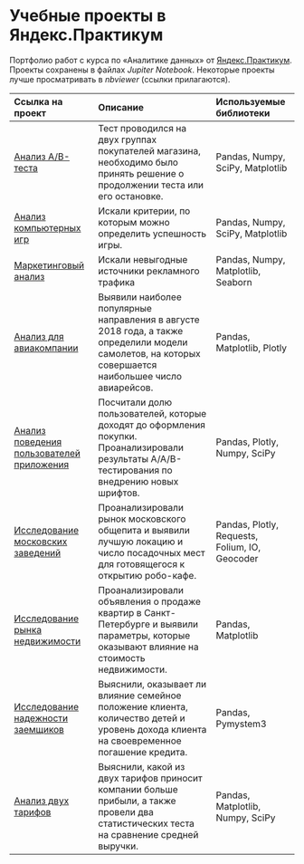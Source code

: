 # Учебные проекты в Яндекс.Практикум
Портфолио работ с курса по «Аналитике данных» от [Яндекс.Практикум](https://praktikum.yandex.ru/profile/data-analyst/).
<br>Проекты сохранены в файлах *Jupiter Notebook*. Некоторые проекты лучше просматривать в *nbviewer* (ссылки прилагаются).

|Ссылка на проект | Описание                | Используемые библиотеки    |
|:------------------|:----------------------|:------------------------------|
|[Анализ A/B-теста](https://github.com/vikavikulova/yandex_projects/tree/main/a-b_test)| Тест проводился на двух группах покупателей магазина, необходимо было принять решение о продолжении теста или его остановке. | Pandas, Numpy, SciPy, Matplotlib |
|[Анализ компьютерных игр](https://github.com/vikavikulova/yandex_projects/tree/main/computer_games) | Искали критерии, по которым можно определить успешность игры. | Pandas, Numpy, SciPy, Matplotlib |
|[Маркетинговый анализ](https://github.com/vikavikulova/yandex_projects/tree/main/marketing_analysis) | Искали невыгодные источники рекламного трафика | Pandas, Numpy, Matplotlib, Seaborn |
|[Анализ для авиакомпании](https://github.com/vikavikulova/yandex_projects/tree/main/air_company)| Выявили наиболее популярные направления в августе 2018 года, а также определили модели самолетов, на которых совершается наибольшее число авиарейсов. | Pandas, Matplotlib, Plotly |
|[Анализ поведения пользователей приложения](https://github.com/vikavikulova/yandex_projects/tree/main/user_behavior_analytics)| Посчитали долю пользователей, которые доходят до оформления покупки. Проанализировали результаты А/А/В-тестирования по внедрению новых шрифтов. | Pandas, Plotly, Numpy, SciPy |
|[Исследование московских заведений](https://github.com/vikavikulova/yandex_projects/tree/main/moscow_restaurants)| Проанализировали рынок московского общепита и выявили лучшую локацию и число посадочных мест для готовящегося к открытию робо-кафе. | Pandas, Plotly, Requests, Folium, IO, Geocoder |
|[Исследование рынка недвижимости](https://github.com/vikavikulova/yandex_projects/tree/main/real_estate)| Проанализировали объявления о продаже квартир в Санкт-Петербурге и выявили параметры, которые оказывают влияние на стоимость недвижимости. | Pandas, Matplotlib |
|[Исследование надежности заемщиков](https://github.com/vikavikulova/yandex_projects/tree/main/loan_debtors)| Выяснили, оказывает ли влияние семейное положение клиента, количество детей и уровень дохода клиента на своевременное погашение кредита. | Pandas, Pymystem3 |
|[Анализ двух тарифов](https://github.com/vikavikulova/yandex_projects/tree/main/tariffs)| Выяснили, какой из двух тарифов приносит компании больше прибыли, а также провели два статистических теста на сравнение средней выручки. | Pandas, Matplotlib, Numpy, SciPy |
